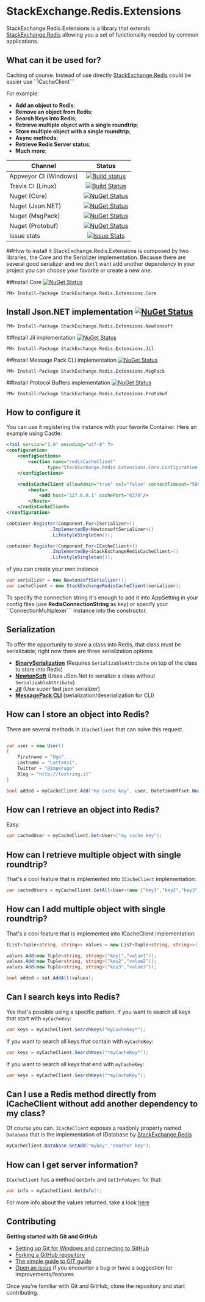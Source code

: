 # StackExchange.Redis.Extensions

StackExchange.Redis.Extensions is a library that extends [StackExchange.Redis](https://github.com/StackExchange/StackExchange.Redis) allowing you a set of functionality needed by common applications.


## What can it be used for?
Caching of course. Instead of use directly [StackExchange.Redis](https://github.com/StackExchange/StackExchange.Redis) could be easier use ``ÌCacheClient```

For example:

- **Add an object to Redis**;
- **Remove an object from Redis**;
- **Search Keys into Redis**;
- **Retrieve multiple object with a single roundtrip**;
- **Store multiple object with a single roundtrip**;
- **Async methods**;
- **Retrieve Redis Server status**;
- **Much more**;


Channel  | Status | 
-------- | :------------: | 
Appveyor CI (Windows) | [![Build status](https://ci.appveyor.com/api/projects/status/coarryn71v4lvgih/branch/master?svg=true)](https://ci.appveyor.com/project/imperugo/stackexchange-redis-extensions/branch/master)
Travis CI (Linux) | [![Build Status](https://travis-ci.org/imperugo/StackExchange.Redis.Extensions.svg?branch=master)](https://travis-ci.org/imperugo/StackExchange.Redis.Extensions)
Nuget (Core) | [![NuGet Status](http://img.shields.io/nuget/v/StackExchange.Redis.Extensions.Core.svg?style=flat)](https://www.nuget.org/packages/StackExchange.Redis.Extensions.Core/)
Nuget (Json.NET) | [![NuGet Status](http://img.shields.io/nuget/v/StackExchange.Redis.Extensions.Newtonsoft.svg?style=flat)](https://www.nuget.org/packages/StackExchange.Redis.Extensions.Newtonsoft/)
Nuget (MsgPack) | [![NuGet Status](http://img.shields.io/nuget/v/StackExchange.Redis.Extensions.MsgPack.svg?style=flat)](https://www.nuget.org/packages/StackExchange.Redis.Extensions.MsgPack/)
Nuget (Protobuf) | [![NuGet Status](http://img.shields.io/nuget/v/StackExchange.Redis.Extensions.Protobuf.svg?style=flat)](https://www.nuget.org/packages/StackExchange.Redis.Extensions.Protobuf/)
Issue stats | [![Issue Stats](http://www.issuestats.com/github/imperugo/StackExchange.Redis.Extensions/badge/issue)](http://www.issuestats.com/github/imperugo/StackExchange.Redis.Extensions)



##How to install it
StackExchange.Redis.Extensions is composed by two libraries, the Core and the Serializer implementation.
Because there are several good serializer and we don't want add another dependency in your project you can choose your favorite or create a new one.

##Install Core [![NuGet Status](http://img.shields.io/nuget/v/StackExchange.Redis.Extensions.Core.svg?style=flat)](https://www.nuget.org/packages/StackExchange.Redis.Extensions.Core/)

```
PM> Install-Package StackExchange.Redis.Extensions.Core
```

## Install Json.NET implementation [![NuGet Status](http://img.shields.io/nuget/v/StackExchange.Redis.Extensions.Newtonsoft.svg?style=flat)](https://www.nuget.org/packages/StackExchange.Redis.Extensions.Newtonsoft/)

```
PM> Install-Package StackExchange.Redis.Extensions.Newtonsoft
```

##Install Jil implementation [![NuGet Status](http://img.shields.io/nuget/v/StackExchange.Redis.Extensions.Jil.svg?style=flat)](https://www.nuget.org/packages/StackExchange.Redis.Extensions.Jil/)

```
PM> Install-Package StackExchange.Redis.Extensions.Jil
```

##Install Message Pack CLI implementation [![NuGet Status](http://img.shields.io/nuget/v/StackExchange.Redis.Extensions.MsgPack.svg?style=flat)](https://www.nuget.org/packages/StackExchange.Redis.Extensions.MsgPack/)

```
PM> Install-Package StackExchange.Redis.Extensions.MsgPack
```

##Install Protocol Buffers implementation [![NuGet Status](http://img.shields.io/nuget/v/StackExchange.Redis.Extensions.Protobuf.svg?style=flat)](https://www.nuget.org/packages/StackExchange.Redis.Extensions.Protobuf/)

```
PM> Install-Package StackExchange.Redis.Extensions.Protobuf 
```


## How to configure it
You can use it registering the instance with your favorite Container. Here an example using Castle:

```xml
<?xml version="1.0" encoding="utf-8" ?>
<configuration>
	<configSections>
		<section name="redisCacheClient"
			   type="StackExchange.Redis.Extensions.Core.Configuration.RedisCachingSectionHandler, StackExchange.Redis.Extensions.Core" />
	</configSections>

	<redisCacheClient allowAdmin="true" ssl="false" connectTimeout="5000" database="0" password="my password">
		<hosts>
			<add host="127.0.0.1" cachePort="6379"/>
		</hosts>
	</redisCacheClient>
</configuration>
```

```csharp
container.Register(Component.For<ISerializer>()				.ImplementedBy<NewtonsoftSerializer>()				.LifestyleSingleton());

container.Register(Component.For<ICacheClient>()				.ImplementedBy<StackExchangeRedisCacheClient>()				.LifestyleSingleton());

```

of you can create your own instance

```csharp
var serializer = new NewtonsoftSerializer();
var cacheClient = new StackExchangeRedisCacheClient(serializer);

```

To specify the connection string it's enough to add it into AppSetting in your config files (use **RedisConnectionString** as key) or specify your ``ConnectionMultiplexer``` instance into the constructor.


## Serialization
To offer the opportunity to store a class into Redis, that class must be serializable; right now there are three serialization options:

- [**BinarySerialization**](http://msdn.microsoft.com/en-us/library/72hyey7b%28v=vs.110%29.aspx) (Requires ```SerializableAttribute``` on top of the class to store into Redis)
- [**NewtonSoft**](https://github.com/JamesNK/Newtonsoft.Json) (Uses JSon.Net to serialize a class without ```SerializableAttribute```)
- [**Jil**](https://github.com/kevin-montrose/Jil) (Use super fast json serializer)
- [**MessagePack CLI**](https://github.com/msgpack/msgpack-cli) (serialization/deserialization for CLI)


## How can I store an object into Redis?
There are several methods in ```ICacheClient``` that can solve this request.

```csharp

var user = new User()
{
	Firstname = "Ugo",
	Lastname = "Lattanzi",
	Twitter = "@imperugo"
	Blog = "http://tostring.it"
}

bool added = myCacheClient.Add("my cache key", user, DateTimeOffset.Now.AddMinutes(10));

```

## How can I retrieve an object into Redis?
Easy:

```csharp
var cachedUser = myCacheClient.Get<User>("my cache key");
```

## How can I retrieve multiple object with single roundtrip?
That's a cool feature that is implemented into ```ICacheClient``` implementation:

```csharp
var cachedUsers = myCacheClient.GetAll<User>(new {"key1","key2","key3"});
```

## How can I add multiple object with single roundtrip?
That's a cool feature that is implemented into ICacheClient implementation:

```csharp
IList<Tuple<string, string>> values = new List<Tuple<string, string>>();values.Add(new Tuple<string, string>("key1","value1"));values.Add(new Tuple<string, string>("key2","value2"));values.Add(new Tuple<string, string>("key3","value3"));bool added = sut.AddAll(values);
```

## Can I search keys into Redis?
Yes that's possible using a specific pattern.
If you want to search all keys that start with ```myCacheKey```:

```csharp
var keys = myCacheClient.SearchKeys("myCacheKey*");
```

If you want to search all keys that contain with ```myCacheKey```:

```csharp
var keys = myCacheClient.SearchKeys("*myCacheKey*");
```

If you want to search all keys that end with ```myCacheKey```:

```csharp
var keys = myCacheClient.SearchKeys("*myCacheKey");
```

## Can I use a Redis method directly from ICacheClient without add another dependency to my class?

Of course you can. ```ICacheClient``` exposes a readonly property named ```Database``` that is the implementation of IDatabase by [StackExchange.Redis](https://github.com/StackExchange/StackExchange.Redis)

```csharp
myCacheClient.Database.SetAdd("mykey","another key");
```

## How can I get server information?
```ICacheClient``` has a method ```GetInfo``` and ```GetInfoAsync``` for that:

```csharp
var info = myCacheClient.GetInfo();
```

For more info about the values returned, take a look [here](http://redis.io/commands/INFO)

## Contributing
**Getting started with Git and GitHub**

 * [Setting up Git for Windows and connecting to GitHub](http://help.github.com/win-set-up-git/)
 * [Forking a GitHub repository](http://help.github.com/fork-a-repo/)
 * [The simple guide to GIT guide](http://rogerdudler.github.com/git-guide/)
 * [Open an issue](https://github.com/imperugo/StackExchange.Redis.Extensions/issues) if you encounter a bug or have a suggestion for improvements/features


Once you're familiar with Git and GitHub, clone the repository and start contributing.
